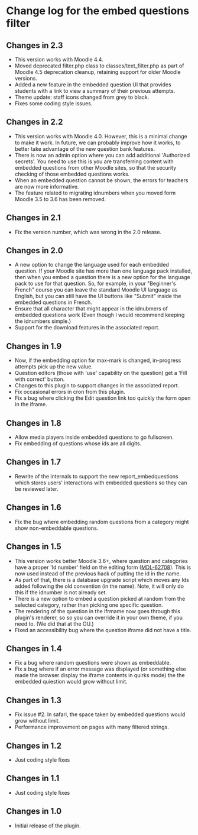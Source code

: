 # Change log for the embed questions filter

## Changes in 2.3

* This version works with Moodle 4.4.
* Moved deprecated filter.php class to classes/text_filter.php as part of Moodle 4.5 deprecation cleanup,
  retaining support for older Moodle versions.
* Added a new feature in the embedded question UI that provides students with a link to view a
  summary of their previous attempts.
* Theme update: staff icons changed from grey to black.
* Fixes some coding style issues. 


## Changes in 2.2

* This version works with Moodle 4.0. However, this is a minimal change to make it work.
  In future, we can probably improve how it works, to better take advantage of the new
  question bank features.
* There is now an admin option where you can add additional 'Authorized secrets'.
  You need to use this is you are transferring content with embedded questions
  from other Moodle sites, so that the security checking of those embedded questions works.
* When an embedded question cannot be shown, the errors for teachers are now more informative.
* The feature related to migrating idnumbers when you moved form Moodle 3.5 to 3.6 has been removed.


## Changes in 2.1

* Fix the version number, which was wrong in the 2.0 release.


## Changes in 2.0

* A new option to change the language used for each embedded question. If your Moodle site
  has more than one language pack installed, then when you embed a question there is a
  new option for the language pack to use for that question. So, for example,
  in your "Beginner's French" course you can leave the standard Moodle UI language
  as English, but you can still have the UI buttons like "Submit" inside the embedded questions
  in French.
* Ensure that all character that might appear in the idnubmers of embedded questions work
  (Even though I would recommend keeping the idnumbers simple.)
* Support for the download features in the associated report.


## Changes in 1.9

* Now, if the embedding option for max-mark is changed, in-progress attempts pick up the new value.
* Question editors (those with 'use' capability on the question) get a 'Fill with correct' button.
* Changes to this plugin to support changes in the associated report.
* Fix occasional errors in cron from this plugin.
* Fix a bug where clicking the Edit question link too quickly the form open in the iframe.


## Changes in 1.8

* Allow media players inside embedded questions to go fullscreen.
* Fix embedding of questions whose ids are all digits.


## Changes in 1.7

* Rewrite of the internals to support the new report_embedquestions which stores
  users' interactions with embedded questions so they can be reviewed later.

## Changes in 1.6

* Fix the bug where embedding random questions from a category might show non-embeddable questions.

## Changes in 1.5

* This version works better Moodle 3.6+, where question and categories have a proper 'Id number'
  field on the editing form ([MDL-62708](https://tracker.moodle.org/browse/MDL-62708)).
  This is now used instead of the previous hack of putting the id in the name.
* As part of that, there is a database upgrade script which moves any Ids added
  following the old convention (in the name). Note, it will only do this if the idnumber
  is not already set.
* There is a new option to embed a question picked at random from the selected category,
  rather than picking one specific question.
* The rendering of the question in the ifrmame now goes through this plugin's renderer, so
  so you can override it in your own theme, if you need to. (We did that at the OU.)
* Fixed an accessibility bug where the question iframe did not have a title.

## Changes in 1.4

* Fix a bug where random questions were shown as embeddable.
* Fix a bug where if an error message was displayed (or something else made the browser
  display the iframe contents in quirks mode) the the embedded quiestion would grow without limit.

## Changes in 1.3

* Fix issue #2. In safari, the space taken by embedded questions would grow without limit.
* Performance improvement on pages with many filtered strings.


## Changes in 1.2

* Just coding style fixes


## Changes in 1.1

* Just coding style fixes


## Changes in 1.0

* Initial release of the plugin.
